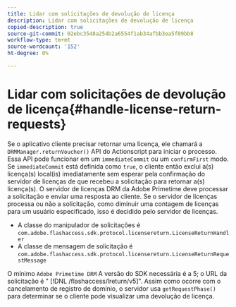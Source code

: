 ```yaml
---
title: Lidar com solicitações de devolução de licença
description: Lidar com solicitações de devolução de licença
copied-description: true
source-git-commit: 02ebc3548a254b2a6554f1ab34afbb3ea5f09bb8
workflow-type: tm+mt
source-wordcount: '152'
ht-degree: 0%

---
```


# Lidar com solicitações de devolução de licença{#handle-license-return-requests}

Se o aplicativo cliente precisar retornar uma licença, ele chamará a `DRMManager.returnVoucher()` API do Actionscript para iniciar o processo. Essa API pode funcionar em um `immediateCommit` ou um `confirmFirst` modo. Se `immediateCommit` está definida como `true`, o cliente então exclui a(s) licença(s) local(is) imediatamente sem esperar pela confirmação do servidor de licenças de que recebeu a solicitação para retornar a(s) licença(s). O servidor de licenças DRM da Adobe Primetime deve processar a solicitação e enviar uma resposta ao cliente. Se o servidor de licenças processa ou não a solicitação, como diminuir uma contagem de licenças para um usuário especificado, isso é decidido pelo servidor de licenças.

* A classe do manipulador de solicitações é `com.adobe.flashaccess.sdk.protocol.licensereturn.LicenseReturnHandler`
* A classe de mensagem de solicitação é `com.adobe.flashaccess.sdk.protocol.licensereturn.LicenseReturnRequestMessage`

O mínimo `Adobe Primetime DRM` A versão do SDK necessária é a 5; o URL da solicitação é &quot; [!DNL /flashaccess/lreturn/v5]&quot;. Assim como ocorre com o cancelamento de registro de domínio, o servidor usa `getRequestPhase()` para determinar se o cliente pode visualizar uma devolução de licença.
